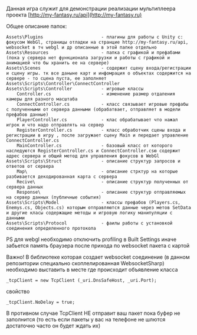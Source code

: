 Данная игра служит для демонстрации реализации мультиплеера проекта [http://my-fantasy.ru/api](http://my-fantasy.ru)

Общее описание папок:

	Assets\Plugins						- плагины для работы с Unity с: фокусом WebGl, страницы отладки на странцие http://my-fantasy.ru/api, websocket в тч webgl и др описанные в этой папке отдельно
	Assets\Resources					- папка с графикой и префабами (пока у сервера нет функционала загрузки и работы с графикой и анимацией что бы хранить ее на сервере)
	Assets\Scenes						- содержит сцену входа/регистрации и сцену игры. тк все даныне карт и инфомрация о объектах содержится на сервере - то сцена пуста, ее заполняет Assets\Scripts\Controller\ConnectController
	Assets\Scripts\Controller           - игровые классы 
		Controller.cs		 			- изменение размер отдаления камеры для разного масштаба
		ConnectController.cs			- класс связывает игровые префабы с полученными от сервера данными (обрабатвает, отправляет в модели префабов данные)
		PlayerController.cs   			- клас обрабатывает что нажал игрок и что надо отправлять на сервер
		RegisterController.cs			- класс обработчик сцены входа и регистрации в игру , после загружает сцену Main и передает управление ConnectController.cs 
		MainController.cs				- базовый класс от которого наследуются RegisterController.cs и ConnectController.csю содержит адрес сервера и общий метод для управления фокусов в WebGl
	Assets\Scripts\Struct  				- описание структур запросов и ответов от сервера
		Map\							- описание стрктур на которые разбивается декодированная карта с сервера
		Recive\  						- описание структур полученных от сервера данных
		Response\  						- описание структур отправляемых на сервер данных (публичные события) 
	Assets\Scripts\Model  				- классы префабов (Players.cs, Enemys.cs, Objects.cs) которым отправляются данные через метов SetData и другие класы содержащие методы и игровую логику манипуляции с данными
	Assets\Scripts\Protocol				- фаилы работы с установкой соединения определенного протокола 



PS для webgl необходимо отключить profiling в Built Settings иначе забьется память браузера после прихода по websocket пакета с картой

Важно! В библиотеке которая создает websocket соединение (в данном репозитории специально скоплелированная WebsocketSharp) необходимо выставить в месте где происходит объявление класса

	_tcpClient = new TcpClient (_uri.DnsSafeHost, _uri.Port);
	
свойство 

	_tcpClient.NoDelay = true;
	   
В противном случае TcpClient НЕ отправит ваш пакет пока буфер не заполнится (то есть если пакеты у вас на телефоне не шлются достаточно часто он будет ждать их)	   